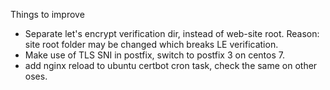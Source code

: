 Things to improve
- Separate let's encrypt verification dir, instead of web-site root. Reason: site root folder may be changed which breaks LE verification.
- Make use of TLS SNI in postfix, switch to postfix 3 on centos 7.
- add nginx reload to ubuntu certbot cron task, check the same on other oses.